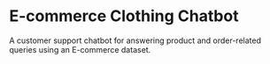 # E-commerce Clothing Chatbot
A customer support chatbot for answering product and order-related queries using an E-commerce dataset.
